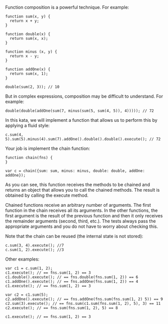 Function composition is a powerful technique. For example:
```
function sum(x, y) {
  return x + y;
}

function double(x) {
  return sum(x, x);
}

function minus (x, y) {
  return x - y;
}

function addOne(x) {
  return sum(x, 1);
}

double(sum(2, 3)); // 10
```
But in complex expressions, composition may be difficult to understand. For example:
```
double(double(addOne(sum(7, minus(sum(5, sum(4, 5)), 4))))); // 72
```
In this kata, we will implement a function that allows us to perform this by applying a fluid style:
```
c.sum(4, 5).sum(5).minus(4).sum(7).addOne().double().double().execute(); // 72
```
Your job is implement the chain function:

```
function chain(fns) {
}

var c = chain({sum: sum, minus: minus, double: double, addOne: addOne});
```
As you can see, this function receives the methods to be chained and returns an object that allows you to call the chained methods. The result is obtained by calling the execute method.

Chained functions receive an arbitrary number of arguments. The first function in the chain receives all its arguments. In the other functions, the first argument is the result of the previous function and then it only receives the remainder arguments (second, third, etc.). The tests always pass the appropriate arguments and you do not have to worry about checking this.

Note that the chain can be reused (the internal state is not stored):
```
c.sum(3, 4).execute(); //7
c.sum(1, 2).execute(); //3
```

Other examples:

```
var c1 = c.sum(1, 2);
c1.execute(); // == fns.sum(1, 2) == 3
c1.double().execute(); // == fns.double(fns.sum(1, 2)) == 6
c1.addOne().execute(); // == fns.addOne(fns.sum(1, 2)) == 4
c1.execute(); // == fns.sum(1, 2) == 3

var c2 = c1.sum(5);
c2.addOne().execute(); // == fns.addOne(fns.sum(fns.sum(1, 2) 5)) == 9
c2.sum(3).execute(); // == fns.sum(c1.sum(fns.sum(1, 2), 5), 3) == 11
c2.execute(); // == fns.sum(fns.sum(1, 2), 5) == 8

c1.execute(); // == fns.sum(1, 2) == 3
```